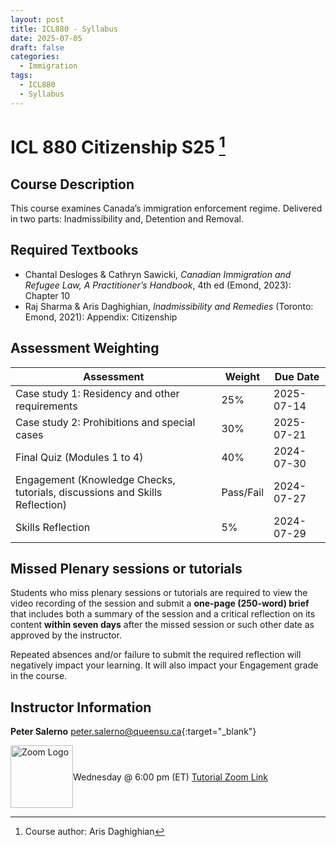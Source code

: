 ```yaml
---
layout: post
title: ICL880 - Syllabus
date: 2025-07-05
draft: false
categories:
  - Immigration
tags:
  - ICL880
  - Syllabus
---
```


# ICL 880 Citizenship S25 [^1]

[^1]: Course author: Aris Daghighian

## Course Description

This course examines Canada’s immigration enforcement regime. Delivered in two parts: Inadmissibility and, Detention and Removal.

## Required Textbooks

- Chantal Desloges & Cathryn Sawicki, _Canadian Immigration and Refugee Law, A Practitioner’s Handbook_, 4th ed (Emond, 2023): Chapter 10
- Raj Sharma & Aris Daghighian, _Inadmissibility and Remedies_ (Toronto: Emond, 2021): Appendix: Citizenship

## Assessment Weighting

<table class="styled-table">
    <thead>
    <tr>
        <th>Assessment</th>
        <th>Weight</th>
        <th>Due Date</th>
    </tr>
    </thead>
    <tbody>
    <tr>
        <td style= "text-align: left">Case study 1: Residency and other requirements</td>
        <td>25%</td>
        <td>2025-07-14</td>
    </tr>
    <tr>
        <td style= "text-align: left">Case study 2: Prohibitions and special cases</td>
        <td>30%</td>
        <td>2025-07-21</td>
    </tr>
    <tr>
        <td style= "text-align: left">Final Quiz (Modules 1 to 4)</td>
        <td>40%</td>
        <td>2024-07-30</td>
    </tr>
    <tr>
        <td style= "text-align: left">Engagement (Knowledge Checks, tutorials, discussions and Skills Reflection)</td>
        <td>Pass/Fail</td>
        <td>2024-07-27</td>
    </tr>
        <tr>
        <td style= "text-align: left">Skills Reflection</td>
        <td>5%</td>
        <td>2024-07-29</td>
    </tr>
<!-- <td colspan="3">请致电本所咨询</td> -->
    </tbody>
</table>

## Missed Plenary sessions or tutorials

Students who miss plenary sessions or tutorials are required to view the video recording of the session and submit a **one-page (250-word) brief** that includes both a summary of the session and a critical reflection on its content **within seven days** after the missed session or such other date as approved by the instructor.

Repeated absences and/or failure to submit the required reflection will negatively impact your learning. It will also impact your Engagement grade in the course.

## Instructor Information

**Peter Salerno** [peter.salerno@queensu.ca](mailto:peter.salerno@queensu.ca){:target="\_blank"}

<div style="display:flex; justify-content:flex-start; align-items:center ">
<img src="../../../assets/img/zoomLogo.png" alt="Zoom Logo" width="100"> <span>Wednesday @ 6:00 pm (ET) <a href="https://queensu.zoom.us/j/99141040296?pwd=2mdfBE5da3Qens0zX21ihQbUUaV5wK.1" target="_blank">Tutorial Zoom Link</a></span>
</div>
